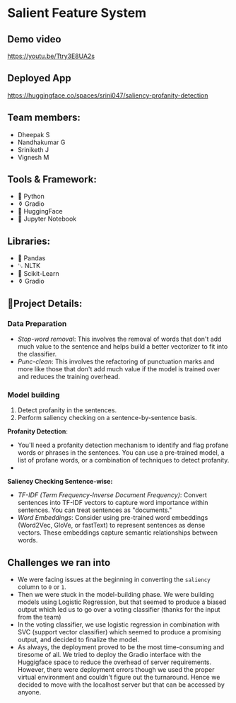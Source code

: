 # Salient Feature System

## Demo video
https://youtu.be/Ttry3E8UA2s

## Deployed App
https://huggingface.co/spaces/srini047/saliency-profanity-detection

## Team members:
- Dheepak S
- Nandhakumar G
- Sriniketh J
- Vignesh M

## Tools & Framework:
- 🐍 Python
- ⚱️ Gradio
- 🤗 HuggingFace
- 🔸 Jupyter Notebook

## Libraries:
- 🐼 Pandas
- ␂ NLTK
- 🩵 Scikit-Learn
- ⚱️ Gradio

## 🎯Project Details:

### Data Preparation
- *Stop-word removal*: This involves the removal of words that don't add much value to the sentence and helps build a better vectorizer to fit into the classifier.
- *Punc-clean*: This involves the refactoring of punctuation marks and more like those that don't add much value if the model is trained over and reduces the training overhead.

### Model building
1. Detect profanity in the sentences.
2. Perform saliency checking on a sentence-by-sentence basis.

**Profanity Detection**: 
- You'll need a profanity detection mechanism to identify and flag profane words or phrases in the sentences. You can use a pre-trained model, a list of profane words, or a combination of techniques to detect profanity.
- 

**Saliency Checking Sentence-wise:**

- *TF-IDF (Term Frequency-Inverse Document Frequency)*: Convert sentences into TF-IDF vectors to capture word importance within sentences. You can treat sentences as "documents."
- *Word Embeddings*: Consider using pre-trained word embeddings (Word2Vec, GloVe, or fastText) to represent sentences as dense vectors. These embeddings capture semantic relationships between words.

## Challenges we ran into
- We were facing issues at the beginning in converting the `saliency` column to `0` or `1`.
- Then we were stuck in the model-building phase. We were building models using Logistic Regression, but that seemed to produce a biased output which led us to go over a voting classifier (thanks for the input from the team)
- In the voting classifier, we use logistic regression in combination with SVC (support vector classifier) which seemed to produce a promising output, and decided to finalize the model.
- As always, the deployment proved to be the most time-consuming and tiresome of all. We tried to deploy the Gradio interface with the Huggigface space to reduce the overhead of server requirements. However, there were deployment errors though we used the proper virtual environment and couldn't figure out the turnaround. Hence we decided to move with the localhost server but that can be accessed by anyone.


